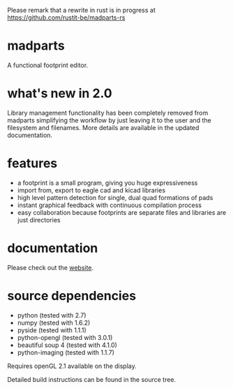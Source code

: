 Please remark that a rewrite in rust is in progress at https://github.com/rustit-be/madparts-rs

madparts
========

A functional footprint editor.

what's new in 2.0
=================

Library management functionality has been completely removed from madparts simplifying the workflow by just leaving it to the user and the filesystem and filenames. More details are available in the updated documentation.

features
========

* a footprint is a small program, giving you huge expressiveness
* import from, export to eagle cad and kicad libraries
* high level pattern detection for single, dual quad formations of pads
* instant graphical feedback with continuous compilation process
* easy collaboration because footprints are separate files and libraries are just directories

documentation
=============

Please check out the [website](http://madparts.org).

source dependencies
===================

* python (tested with 2.7)
* numpy (tested with 1.6.2)
* pyside (tested with 1.1.1)
* python-opengl (tested with 3.0.1)
* beautiful soup 4 (tested with 4.1.0)
* python-imaging (tested with 1.1.7)

Requires openGL 2.1 available on the display.

Detailed build instructions can be found in the source tree.
